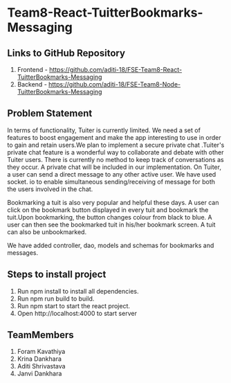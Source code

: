 # Team8-React-TuitterBookmarks-Messaging

## Links to GitHub Repository

1) Frontend - https://github.com/aditi-18/FSE-Team8-React-TuitterBookmarks-Messaging
2) Backend - https://github.com/aditi-18/FSE-Team8-Node-TuitterBookmarks-Messaging

## Problem Statement

In terms of functionality, Tuiter is currently limited. We need a set of features to boost engagement and make the app
interesting to use in order to gain and retain users.We plan to implement a secure private chat .Tuiter's private chat
feature is a wonderful way to collaborate and debate with other Tuiter users. There is currently no method to keep track
of conversations as they occur. A private chat will be included in our implementation. On Tuiter, a user can send a direct
message to any other active user. We have used socket. io to enable simultaneous sending/receiving of message for both the users involved in the chat.

Bookmarking a tuit is also very popular and helpful these days. A user can click on the bookmark button displayed in every tuit and bookmark the tuit.Upon bookmarking, the button changes colour from black to blue. A user can then see the bookmarked tuit in his/her bookmark screen. A tuit can also be unbookmarked.

We have added controller, dao, models and schemas for bookmarks and messages.

## Steps to install project

 1) Run npm install to install all dependencies.
 2) Run npm run build  to build.
 3) Run npm start to start the react project.
 4) Open http://localhost:4000 to start server



## TeamMembers
1) Foram Kavathiya
2) Krina Dankhara
3) Aditi Shrivastava
4) Janvi Dankhara
